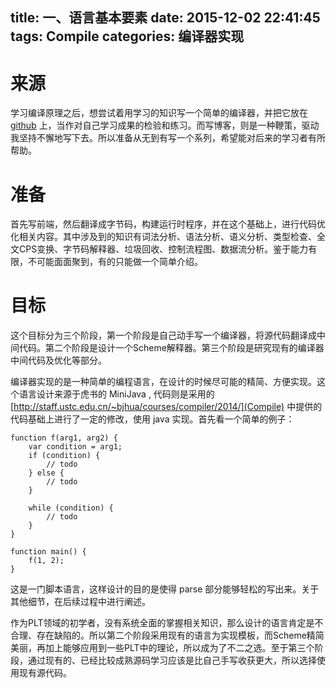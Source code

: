 title: 一、语言基本要素
date: 2015-12-02 22:41:45
tags: Compile
categories: 编译器实现
---

# 来源

学习编译原理之后，想尝试着用学习的知识写一个简单的编译器，并把它放在 [github](https://github.com/thinkermao/TCompile) 上，当作对自己学习成果的检验和练习。而写博客，则是一种鞭策，驱动我坚持不懈地写下去。所以准备从无到有写一个系列，希望能对后来的学习者有所帮助。

<!-- more -->

# 准备

首先写前端，然后翻译成字节码，构建运行时程序，并在这个基础上，进行代码优化相关内容。其中涉及到的知识有词法分析、语法分析、语义分析、类型检查、全文CPS变换、字节码解释器、垃圾回收、控制流程图、数据流分析。鉴于能力有限，不可能面面聚到，有的只能做一个简单介绍。

# 目标

这个目标分为三个阶段，第一个阶段是自己动手写一个编译器，将源代码翻译成中间代码。第二个阶段是设计一个Scheme解释器。第三个阶段是研究现有的编译器中间代码及优化等部分。

编译器实现的是一种简单的编程语言，在设计的时候尽可能的精简、方便实现。这个语言设计来源于虎书的 MiniJava , 代码则是采用的 [http://staff.ustc.edu.cn/~bjhua/courses/compiler/2014/](Compile) 中提供的代码基础上进行了一定的修改，使用 java 实现。首先看一个简单的例子：

	function f(arg1, arg2) {
		var condition = arg1;
		if (condition) {
			// todo
		} else {
			// todo
		}

		while (condition) {
			// todo
		}
	}
	
	function main() {
		f(1, 2);
	}

这是一门脚本语言，这样设计的目的是使得 parse 部分能够轻松的写出来。关于其他细节，在后续过程中进行阐述。

作为PLT领域的初学者，没有系统全面的掌握相关知识，那么设计的语言肯定是不合理、存在缺陷的。所以第二个阶段采用现有的语言为实现模板，而Scheme精简美丽，再加上能够应用到一些PLT中的理论，所以成为了不二之选。至于第三个阶段，通过现有的、已经比较成熟源码学习应该是比自己手写收获更大，所以选择使用现有源代码。

